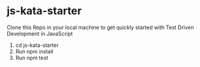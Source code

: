 # js-kata-starter
Clone this Repo in your local machine to get quickly started with Test Driven Development in JavaScript

1. cd js-kata-starter
2. Run npm install
3. Run npm test
